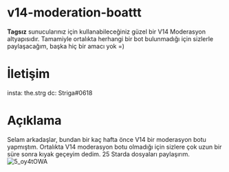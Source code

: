 # v14-moderation-boattt
**Tagsız** sunucularınız için kullanabileceğiniz güzel bir V14 Moderasyon altyapısıdır.
Tamamiyle ortalıkta herhangi bir bot bulunmadığı için sizlerle paylaşacağım, başka hiç bir amacı yok =)

# İletişim
insta: the.strg
dc: Striga#0618

# Açıklama
Selam arkadaşlar, bundan bir kaç hafta önce V14 bir moderasyon botu yapmıştım. Ortalıkta V14 moderasyon botu olmadığı için sizlere çok uzun bir süre sonra kıyak geçeyim dedim. 25 Starda dosyaları paylaşırım.
![5_oy4tOWA](https://user-images.githubusercontent.com/68235392/230638421-ceda1b6b-90d3-4aa6-8d44-90a97b39e0e0.png)


